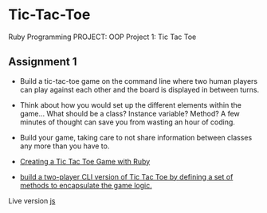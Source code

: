 # Tic-Tac-Toe
Ruby Programming PROJECT: OOP Project 1: Tic Tac Toe

## Assignment 1
* Build a tic-tac-toe game on the command line where two human players can play against each other and the board is displayed in between turns.

* Think about how you would set up the different elements within the game… What should be a class? Instance variable? Method? A few minutes of thought can save you from wasting an hour of coding.

* Build your game, taking care to not share information between classes any more than you have to.

* [Creating a Tic Tac Toe Game with Ruby](https://codequizzes.wordpress.com/2013/10/25/creating-a-tic-tac-toe-game-with-ruby/)

* [build a two-player CLI version of Tic Tac Toe by defining a set of methods to encapsulate the game logic.](https://learn.co/tracks/bootcamp-prep-v2/ruby-fundamentals/tic-tac-toe/tictactoe-rb)


Live version [js](https://anna-myzukina.github.io/Tic-Tac-Toe/.)

